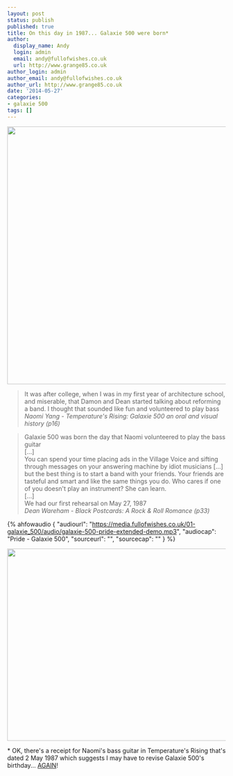 ```yaml
---
layout: post
status: publish
published: true
title: On this day in 1987... Galaxie 500 were born*
author:
  display_name: Andy
  login: admin
  email: andy@fullofwishes.co.uk
  url: http://www.grange85.co.uk
author_login: admin
author_email: andy@fullofwishes.co.uk
author_url: http://www.grange85.co.uk
date: '2014-05-27'
categories:
- galaxie 500
tags: []
---
```

<p><img src="https://media.fullofwishes.co.uk/01-galaxie_500/pictures/galaxie-500-cassette-typesetting.jpg" width="1024" height="594" class="aligncenter" /></p>
<blockquote><p>It was after college, when I was in my first year of architecture school, and miserable, that Damon and Dean started talking about reforming a band. I thought that sounded like fun and volunteered to play bass<br />
<em>Naomi Yang - Temperature's Rising: Galaxie 500 an oral and visual history (p16)</em>
</p></blockquote>
<blockquote><p>Galaxie 500 was born the day that Naomi volunteered to play the bass guitar<br />
[&hellip;]<br />
You can spend your time placing ads in the Village Voice and sifting through messages on your answering machine by idiot musicians [&hellip;] but the best thing is to start a band with your friends. Your friends are tasteful and smart and like the same things you do. Who cares if one of you doesn't play an instrument? She can learn.<br />
[&hellip;]<br />
We had our first rehearsal on May 27, 1987<br />
<em>Dean Wareham - Black Postcards: A Rock & Roll Romance (p33) </em></p></blockquote>

 {% ahfowaudio {
  "audiourl": "https://media.fullofwishes.co.uk/01-galaxie_500/audio/galaxie-500-pride-extended-demo.mp3",
  "audiocap": "Pride - Galaxie 500",
  "sourceurl": "",
  "sourcecap": ""
  } %}

<p><img src="https://media.fullofwishes.co.uk/01-galaxie_500/pictures/g500-06-640.jpg" width="640" height="443" class="aligncenter" /></p>
<p>* OK, there's a receipt for Naomi's bass guitar in Temperature's Rising that's dated 2 May 1987 which suggests I may have to revise Galaxie 500's birthday... <a href="/2007/08/28/on-the-20th-anniversary-of-galaxie-500/" title="On the 20th anniversary of Galaxie 500">AGAIN</a>!</p>
